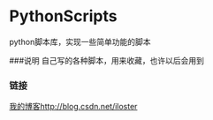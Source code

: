 PythonScripts
=============

python脚本库，实现一些简单功能的脚本

###说明
自己写的各种脚本，用来收藏，也许以后会用到

### 链接  
[我的博客http://blog.csdn.net/iloster](http://blog.csdn.net/iloster)<br />  

